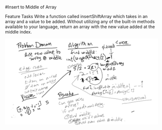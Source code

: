 #Insert to Middle of Array

Feature Tasks
Write a function called insertShiftArray which takes in an array and a value to be added. Without utilizing any of the built-in methods available to your language, return an array with the new value added at the middle index.

![WhiteBoard:](array-insert-shift.png)

